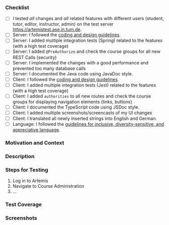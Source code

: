 <!-- Thanks for contributing to Artemis! Before you submit your pull request, please make sure to check the following boxes by putting an x in the [ ] (don't: [x ], [ x], do: [x]) -->
<!-- If your pull request is not ready for review yet, create a draft pull request! -->

### Checklist
- [ ] I tested *all* changes and *all* related features with different users (student, tutor, editor, instructor, admin) on the test server https://artemistest.ase.in.tum.de.
- [ ] Server: I followed the [coding and design guidelines](https://artemis-platform.readthedocs.io/en/latest/dev/guidelines/server.html).
- [ ] Server: I added multiple integration tests (Spring) related to the features (with a high test coverage)
- [ ] Server: I added `@PreAuthorize` and check the course groups for all new REST Calls (security)
- [ ] Server: I implemented the changes with a good performance and prevented too many database calls
- [ ] Server: I documented the Java code using JavaDoc style.
- [ ] Client: I followed the [coding and design guidelines](https://artemis-platform.readthedocs.io/en/latest/dev/guidelines/client.html).
- [ ] Client: I added multiple integration tests (Jest) related to the features (with a high test coverage)
- [ ] Client: I added `authorities` to all new routes and check the course groups for displaying navigation elements (links, buttons)
- [ ] Client: I documented the TypeScript code using JSDoc style.
- [ ] Client: I added multiple screenshots/screencasts of my UI changes
- [ ] Client: I translated all newly inserted strings into English and German.
- [ ] Language: I followed the [guidelines for inclusive, diversity-sensitive, and appreciative language](https://artemis-platform.readthedocs.io/en/latest/dev/guidelines/language-guidelines.html).

### Motivation and Context
<!-- Why is this change required? What problem does it solve? -->
<!-- If it fixes an open issue, please link to the issue here. -->

### Description
<!-- Describe your changes in detail -->

### Steps for Testing
<!-- Please describe in detail how the reviewer can test your changes. -->

1. Log in to Artemis
2. Navigate to Course Administration
3. ...

### Test Coverage
<!-- Please add the test coverage for all changes files here. You can see this when executing the tests locally (see build.gradle and package.json) or when looking into the corresponding Bamboo build plan -->
<!-- * ExerciseService.java: 85% -->
<!-- * programming-exercise.component.ts 95% -->

### Screenshots
<!-- Add screenshots to demonstrate the changes in the UI. -->
<!-- Create a GIF file from a screen recording in a docker container https://toub.es/2017/09/11/high-quality-gif-with-ffmpeg-and-docker/ -->
